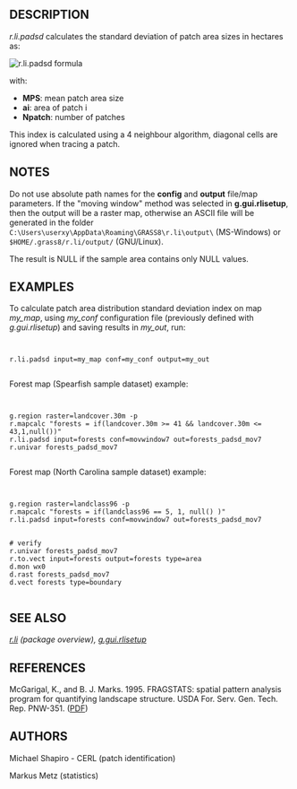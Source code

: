 
## DESCRIPTION

*r.li.padsd* calculates the standard deviation of patch
area sizes in hectares as:

![r.li.padsd formula](rlipadsd_formula.png)

with:

* **MPS**: mean patch area size
* **ai**: area of patch i
* **Npatch**: number of patches

This index is calculated using a 4 neighbour algorithm, diagonal cells
are ignored when tracing a patch.

## NOTES

Do not use absolute path names for the **config** and **output**
file/map parameters.
If the "moving window" method was selected in **g.gui.rlisetup**, then the
output will be a raster map, otherwise an ASCII file will be generated in
the folder `C:\Users\userxy\AppData\Roaming\GRASS8\r.li\output\`
(MS-Windows) or `$HOME/.grass8/r.li/output/` (GNU/Linux).

The result is NULL if the sample area contains only NULL values.

## EXAMPLES

To calculate patch area distribution standard deviation index on map *my\_map*, using
*my\_conf* configuration file (previously defined with
*g.gui.rlisetup*) and saving results in *my\_out*, run:

```


r.li.padsd input=my_map conf=my_conf output=my_out


```

Forest map (Spearfish sample dataset) example:

```


g.region raster=landcover.30m -p
r.mapcalc "forests = if(landcover.30m >= 41 && landcover.30m <= 43,1,null())"
r.li.padsd input=forests conf=movwindow7 out=forests_padsd_mov7
r.univar forests_padsd_mov7


```

Forest map (North Carolina sample dataset) example:

```


g.region raster=landclass96 -p
r.mapcalc "forests = if(landclass96 == 5, 1, null() )"
r.li.padsd input=forests conf=movwindow7 out=forests_padsd_mov7


# verify
r.univar forests_padsd_mov7
r.to.vect input=forests output=forests type=area
d.mon wx0
d.rast forests_padsd_mov7
d.vect forests type=boundary


```

## SEE ALSO

*[r.li](r.li.html) (package overview),
[g.gui.rlisetup](g.gui.rlisetup.html)*

## REFERENCES

McGarigal, K., and B. J. Marks. 1995. FRAGSTATS: spatial pattern
analysis program for quantifying landscape structure. USDA For. Serv.
Gen. Tech. Rep. PNW-351. ([PDF](https://doi.org/10.2737/PNW-GTR-351))

## AUTHORS

Michael Shapiro - CERL (patch identification)

Markus Metz (statistics)
